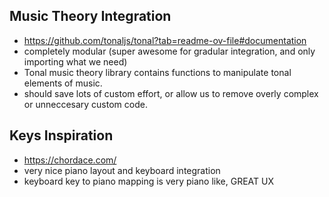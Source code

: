 ## Music Theory Integration
- https://github.com/tonaljs/tonal?tab=readme-ov-file#documentation
- completely modular (super awesome for gradular integration, and only importing what we need)
- Tonal music theory library contains functions to manipulate tonal elements of music.
- should save lots of custom effort, or allow us to remove overly complex or unneccesary custom code.


## Keys Inspiration
 - https://chordace.com/
  - very nice piano layout and keyboard integration
  - keyboard key to piano mapping is very piano like, GREAT UX

